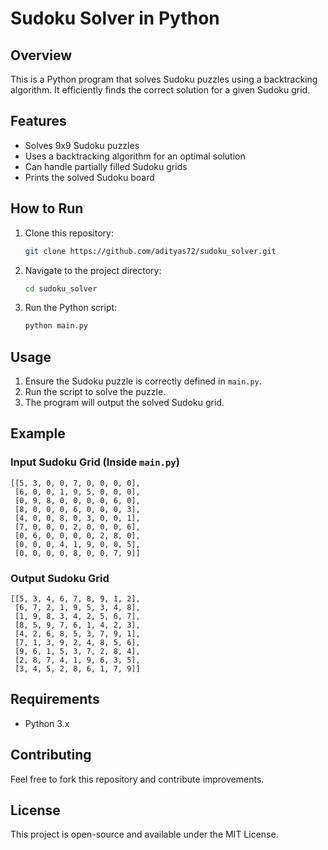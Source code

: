 # Sudoku Solver in Python

## Overview
This is a Python program that solves Sudoku puzzles using a backtracking algorithm. It efficiently finds the correct solution for a given Sudoku grid.

## Features
- Solves 9x9 Sudoku puzzles
- Uses a backtracking algorithm for an optimal solution
- Can handle partially filled Sudoku grids
- Prints the solved Sudoku board

## How to Run
1. Clone this repository:
   ```sh
   git clone https://github.com/adityas72/sudoku_solver.git
   ```
2. Navigate to the project directory:
   ```sh
   cd sudoku_solver
   ```
3. Run the Python script:
   ```sh
   python main.py
   ```

## Usage
1. Ensure the Sudoku puzzle is correctly defined in `main.py`.
2. Run the script to solve the puzzle.
3. The program will output the solved Sudoku grid.

## Example
### Input Sudoku Grid (Inside `main.py`)
```
[[5, 3, 0, 0, 7, 0, 0, 0, 0],
 [6, 0, 0, 1, 9, 5, 0, 0, 0],
 [0, 9, 8, 0, 0, 0, 0, 6, 0],
 [8, 0, 0, 0, 6, 0, 0, 0, 3],
 [4, 0, 0, 8, 0, 3, 0, 0, 1],
 [7, 0, 0, 0, 2, 0, 0, 0, 6],
 [0, 6, 0, 0, 0, 0, 2, 8, 0],
 [0, 0, 0, 4, 1, 9, 0, 0, 5],
 [0, 0, 0, 0, 8, 0, 0, 7, 9]]
```
### Output Sudoku Grid
```
[[5, 3, 4, 6, 7, 8, 9, 1, 2],
 [6, 7, 2, 1, 9, 5, 3, 4, 8],
 [1, 9, 8, 3, 4, 2, 5, 6, 7],
 [8, 5, 9, 7, 6, 1, 4, 2, 3],
 [4, 2, 6, 8, 5, 3, 7, 9, 1],
 [7, 1, 3, 9, 2, 4, 8, 5, 6],
 [9, 6, 1, 5, 3, 7, 2, 8, 4],
 [2, 8, 7, 4, 1, 9, 6, 3, 5],
 [3, 4, 5, 2, 8, 6, 1, 7, 9]]
```

## Requirements
- Python 3.x

## Contributing
Feel free to fork this repository and contribute improvements.

## License
This project is open-source and available under the MIT License.


